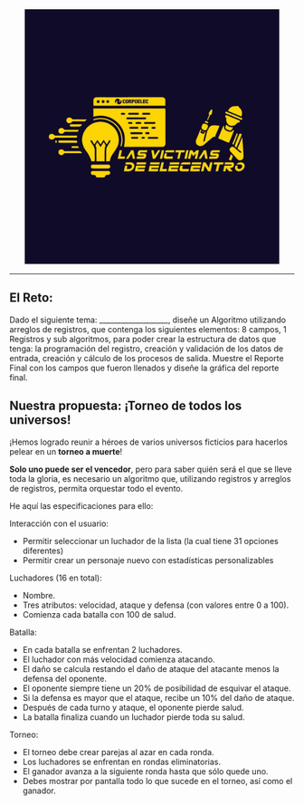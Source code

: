<div align="center">
  <img src="./images/logo.jpg" width = 450>
</div>

---

## El Reto:

Dado el siguiente tema: ___________________, diseñe un Algoritmo utilizando arreglos de
registros, que contenga los siguientes elementos: 8 campos, 1 Registros y sub algoritmos,
para poder crear la estructura de datos que tenga: la programación del registro, creación y
validación de los datos de entrada, creación y cálculo de los procesos de salida. Muestre el
Reporte Final con los campos que fueron llenados y diseñe la gráfica del reporte final.

## Nuestra propuesta: ¡Torneo de todos los universos!

¡Hemos logrado reunir a héroes de varios universos ficticios para hacerlos pelear en un **torneo a muerte**!

**Solo uno puede ser el vencedor**, pero para saber quién será el que se lleve toda la gloria, es necesario un algoritmo que, utilizando registros y arreglos de registros, permita orquestar todo el evento.

He aquí las especificaciones para ello:

Interacción con el usuario:
  - Permitir seleccionar un luchador de la lista (la cual tiene 31 opciones diferentes)
  - Permitir crear un personaje nuevo con estadísticas personalizables

Luchadores (16 en total):
  - Nombre.
  - Tres atributos: velocidad, ataque y defensa (con valores entre 0 a 100).
  - Comienza cada batalla con 100 de salud.

Batalla:
  - En cada batalla se enfrentan 2 luchadores.
  - El luchador con más velocidad comienza atacando.
  - El daño se calcula restando el daño de ataque del atacante menos la defensa del oponente.
  - El oponente siempre tiene un 20% de posibilidad de esquivar el ataque.
  - Si la defensa es mayor que el ataque, recibe un 10% del daño de ataque.
  - Después de cada turno y ataque, el oponente pierde salud.
  - La batalla finaliza cuando un luchador pierde toda su salud.

Torneo:
  - El torneo debe crear parejas al azar en cada ronda.
  - Los luchadores se enfrentan en rondas eliminatorias.
  - El ganador avanza a la siguiente ronda hasta que sólo quede uno.
  - Debes mostrar por pantalla todo lo que sucede en el torneo, así como el ganador.
